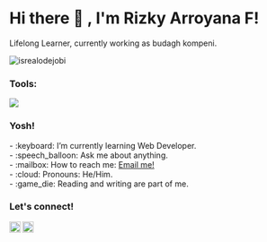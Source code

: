 # <summary><strong>Hi there :wave: , I'm Rizky Arroyana F!</strong></summary>
Lifelong Learner, currently working as budagh kompeni.
<p align="left"> <img src="https://komarev.com/ghpvc/?username=goonesmile&label=Profile%20views&color=0e75b6&style=flat" alt="isrealodejobi" />
</p>

### <summary><strong>Tools:</strong></summary>
<p>
    <img src="https://img.shields.io/badge/Text%20Editor-Visual%20Studio%20Code-blue?&logo=visual%20studio%20code&logoColor=blue" />
</p>

### <summary><strong>Yosh!</strong></summary>
<p>
    - :keyboard: I’m currently learning Web Developer. </br>
    - :speech_balloon: Ask me about anything.</br>
    - :mailbox: How to reach me: <a href="mailto:arrooyy04@gmail.com">Email me!</a>  </br>
    - :cloud: Pronouns: He/Him. </br>
    - :game_die: Reading and writing are part of me. </br>
<p>
 
### <summary><strong>Let's connect!</strong></summary>
<a href="https://twitter.com/@tigapercent">
  <img align="left" alt="arroy's Twitter" width="20px" src="https://simpleicons.now.sh/x/495f7e" />
</a>
<a href="https://www.instagram.com/@fleshconfetti/">
  <img align="left" alt="arroy's Instagram" width="20px" src="https://simpleicons.now.sh/instagram/495f7e" />
</a>
<!-- <a href="https://yours.com/">
  <img align="left" alt="Goo's Blog" width="20px" src="https://simpleicons.now.sh/blogger/495f7e" />
</a> -->
